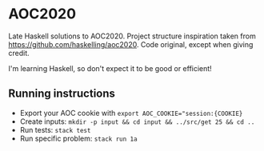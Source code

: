 # AOC2020

Late Haskell solutions to AOC2020. Project structure inspiration taken from https://github.com/haskelling/aoc2020. Code original, except when giving credit.

I'm learning Haskell, so don't expect it to be good or efficient!

## Running instructions
- Export your AOC cookie with `export AOC_COOKIE="session:{COOKIE}`
- Create inputs: `mkdir -p input && cd input && ../src/get 25 && cd ..`
- Run tests: `stack test`
- Run specific problem: `stack run 1a`